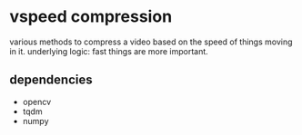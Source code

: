 # vspeed compression

various methods to compress a video based on the speed of things moving in it. underlying logic: fast things are more important. 

## dependencies
* opencv
* tqdm
* numpy
